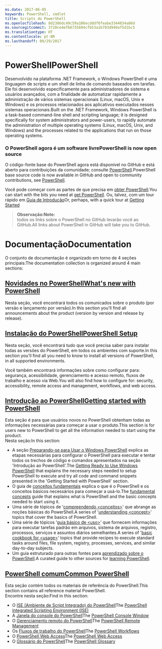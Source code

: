 ```yaml
---
ms.date: 2017-06-05
keywords: PowerShell, cmdlet
title: Scripts do PowerShell
ms.openlocfilehash: 8d2386dc49c59a106ecdddf0feabe3344834a86d
ms.sourcegitcommit: 3720ce4efb6735694cfb53a1b793d949af5d1bc5
ms.translationtype: HT
ms.contentlocale: pt-BR
ms.lasthandoff: 09/29/2017
---
```

# <a name="powershell"></a><span data-ttu-id="978ea-103">PowerShell</span><span class="sxs-lookup"><span data-stu-id="978ea-103">PowerShell</span></span>

<span data-ttu-id="978ea-104">Desenvolvido na plataforma .NET Framework, o Windows PowerShell é uma linguagem de scripts e um shell de linha de comando baseados em tarefas. Ele foi desenvolvido especificamente para administradores de sistema e usuários avançados, com a finalidade de automatizar rapidamente a administração de vários sistemas operacionais (Linux, macOS, Unix e Windows) e os processos relacionados aos aplicativos executados nesses sistemas operacionais.</span><span class="sxs-lookup"><span data-stu-id="978ea-104">Built on the .NET Framework, Windows PowerShell is a task-based command-line shell and scripting language; it is designed specifically for system administrators and power-users, to rapidly automate the administration of multiple operating systems (Linux, macOS, Unix, and Windows) and the processes related to the applications that run on those operating systems.</span></span>

### <a name="powershell-is-now-open-source"></a><span data-ttu-id="978ea-105">O PowerShell agora é um software livre</span><span class="sxs-lookup"><span data-stu-id="978ea-105">PowerShell is now open source</span></span>

<span data-ttu-id="978ea-106">O código-fonte base do PowerShell agora está disponível no GitHub e está aberto para contribuições da comunidade; consulte [PowerShell](https://github.com/powershell/powershell).</span><span class="sxs-lookup"><span data-stu-id="978ea-106">PowerShell base source code is now available in GitHub and open to community contributions, see [PowerShell](https://github.com/powershell/powershell).</span></span>

<span data-ttu-id="978ea-107">Você pode começar com as partes de que precisa em [obter PowerShell](https://github.com/PowerShell/PowerShell#get-powershell).</span><span class="sxs-lookup"><span data-stu-id="978ea-107">You can start with the bits you need at [get PowerShell](https://github.com/PowerShell/PowerShell#get-powershell).</span></span>
<span data-ttu-id="978ea-108">Ou, talvez, com um tour rápido em [Guia de Introdução](https://github.com/PowerShell/PowerShell/blob/master/docs/learning-powershell)</span><span class="sxs-lookup"><span data-stu-id="978ea-108">Or, perhaps, with a quick tour at [Getting Started](https://github.com/PowerShell/PowerShell/blob/master/docs/learning-powershell)</span></span>

> <span data-ttu-id="978ea-109">**Observação:**</span><span class="sxs-lookup"><span data-stu-id="978ea-109">**Note:**</span></span>  
> <span data-ttu-id="978ea-110">todos os links sobre o PowerShell no GitHub levarão você ao GitHub.</span><span class="sxs-lookup"><span data-stu-id="978ea-110">All links about PowerShell in GitHub will take you to GitHub.</span></span>

# <a name="documentation"></a><span data-ttu-id="978ea-111">Documentação</span><span class="sxs-lookup"><span data-stu-id="978ea-111">Documentation</span></span>

<span data-ttu-id="978ea-112">O conjunto de documentação é organizado em torno de 4 seções principais:</span><span class="sxs-lookup"><span data-stu-id="978ea-112">The documentation collection is organized around 4 main sections:</span></span>

## <a name="whats-new-with-powershellwhats-newwhat-s-new-with-powershellmd"></a>[<span data-ttu-id="978ea-113">Novidades no PowerShell</span><span class="sxs-lookup"><span data-stu-id="978ea-113">What's new with PowerShell</span></span>](whats-new/What-s-New-With-PowerShell.md)
<span data-ttu-id="978ea-114">Nesta seção, você encontrará todos os comunicados sobre o produto (por versão e lançamento por versão).</span><span class="sxs-lookup"><span data-stu-id="978ea-114">In this section you'll find all announcements about the product (version by version and release by release).</span></span>

## <a name="powershell-setupsetupsetup-referencemd"></a>[<span data-ttu-id="978ea-115">Instalação do PowerShell</span><span class="sxs-lookup"><span data-stu-id="978ea-115">PowerShell Setup</span></span>](setup/setup-reference.md)
<span data-ttu-id="978ea-116">Nesta seção, você encontrará tudo que você precisa saber para instalar todas as versões do PowerShell, em todos os ambientes com suporte.</span><span class="sxs-lookup"><span data-stu-id="978ea-116">In this section you'll find all you need to know to install all versions of PowerShell, in all supported environments.</span></span>  

<span data-ttu-id="978ea-117">Você também encontrará informações sobre como configurar para: segurança, acessibilidade, gerenciamento e acesso remoto, fluxos de trabalho e acesso via Web.</span><span class="sxs-lookup"><span data-stu-id="978ea-117">You will also find how to configure for: security, accessibility, remote access and management, workflows, and web access.</span></span>

## <a name="getting-started-with-powershellgetting-startedgetting-started-with-windows-powershellmd"></a>[<span data-ttu-id="978ea-118">Introdução ao PowerShell</span><span class="sxs-lookup"><span data-stu-id="978ea-118">Getting started with PowerShell</span></span>](getting-started/Getting-Started-with-Windows-PowerShell.md)
<span data-ttu-id="978ea-119">Esta seção é para que usuários novos no PowerShell obtenham todas as informações necessárias para começar a usar o produto.</span><span class="sxs-lookup"><span data-stu-id="978ea-119">This section is for users new to PowerShell to get all the information needed to start using the product.</span></span>  
<span data-ttu-id="978ea-120">Nesta seção:</span><span class="sxs-lookup"><span data-stu-id="978ea-120">In this section:</span></span>
- <span data-ttu-id="978ea-121">A seção [Preparando-se para Usar o Windows PowerShell](getting-started/Getting-Ready-to-Use-Windows-PowerShell.md) explica as etapas necessárias para configurar o PowerShell para executar e tentar todos os trechos de código e comandos apresentados na seção 'Introdução ao PowerShell'.</span><span class="sxs-lookup"><span data-stu-id="978ea-121">The [Getting Ready to Use Windows PowerShell](getting-started/Getting-Ready-to-Use-Windows-PowerShell.md) that explains the necessary steps needed to setup PowerShell to execute and try all code and command snippets presented in the 'Getting Started with PowerShell' section.</span></span>
- <span data-ttu-id="978ea-122">O guia de [conceitos fundamentais](getting-started/fundamental-concepts.md) explica o que é o PowerShell e os conceitos básicos necessários para começar a usá-lo.</span><span class="sxs-lookup"><span data-stu-id="978ea-122">The [fundamental concepts](getting-started/fundamental-concepts.md) guide that explains what is PowerShell and the basic concepts needed to start using it.</span></span>
- <span data-ttu-id="978ea-123">Uma série de tópicos de '[compreendendo &lt;conceitos&gt;](getting-started/understanding-concepts-reference.md)' que abrange as noções básicas do PowerShell.</span><span class="sxs-lookup"><span data-stu-id="978ea-123">A series of '[understanding &lt;concept&gt;](getting-started/understanding-concepts-reference.md)' topics that cover the basics of PowerShell.</span></span>
- <span data-ttu-id="978ea-124">Uma série de tópicos '[guia básico de &lt;uso&gt;](getting-started/cookbooks/basic-cookbooks-reference.md)' que fornecem informações para executar tarefas padrão em arquivos, sistema de arquivos, registro, processos, serviços e assuntos diários semelhantes.</span><span class="sxs-lookup"><span data-stu-id="978ea-124">A series of '[basic cookbook for &lt;usage&gt;](getting-started/cookbooks/basic-cookbooks-reference.md)' topics that provide recipes to execute standard tasks around files, file system, registry, processes, services, and similar day-to-day subjects.</span></span>
- <span data-ttu-id="978ea-125">Um guia estruturado para outras fontes para [aprendizado sobre o PowerShell](getting-started/more-powershell-learning.md).</span><span class="sxs-lookup"><span data-stu-id="978ea-125">A curated guide to other sources for [learning PowerShell](getting-started/more-powershell-learning.md).</span></span>

## <a name="common-powershellcore-powershellcore-powershellmd"></a>[<span data-ttu-id="978ea-126">PowerShell comum</span><span class="sxs-lookup"><span data-stu-id="978ea-126">Common PowerShell</span></span>](core-powershell/core-powershell.md)
<span data-ttu-id="978ea-127">Esta seção contém todos os materiais de referência do PowerShell.</span><span class="sxs-lookup"><span data-stu-id="978ea-127">This section contains all reference material PowerShell.</span></span>  
<span data-ttu-id="978ea-128">Encontre nesta seção:</span><span class="sxs-lookup"><span data-stu-id="978ea-128">Find in this section:</span></span>
- <span data-ttu-id="978ea-129">O [ISE \(Ambiente de Script Integrado\) do PowerShell](core-powershell/ise-guide.md)</span><span class="sxs-lookup"><span data-stu-id="978ea-129">The [PowerShell Integrated Scripting Environment \(ISE\)](core-powershell/ise-guide.md)</span></span>
- <span data-ttu-id="978ea-130">A [Janela do console do PowerShell](core-powershell/console-guide.md)</span><span class="sxs-lookup"><span data-stu-id="978ea-130">The [PowerShell Console Window](core-powershell/console-guide.md)</span></span>
- <span data-ttu-id="978ea-131">O [Gerenciamento remoto do PowerShell](core-powershell/Running-Remote-Commands.md)</span><span class="sxs-lookup"><span data-stu-id="978ea-131">The [PowerShell Remote Management](core-powershell/Running-Remote-Commands.md)</span></span>
- <span data-ttu-id="978ea-132">Os [Fluxos de trabalho do PowerShell](core-powershell/workflows-guide.md)</span><span class="sxs-lookup"><span data-stu-id="978ea-132">The [PowerShell Workflows](core-powershell/workflows-guide.md)</span></span>
- <span data-ttu-id="978ea-133">O [PowerShell Web Access](core-powershell/web-access.md)</span><span class="sxs-lookup"><span data-stu-id="978ea-133">The [PowerShell Web Access](core-powershell/web-access.md)</span></span>
- <span data-ttu-id="978ea-134">O [Glossário do PowerShell](Windows-PowerShell-Glossary.md)</span><span class="sxs-lookup"><span data-stu-id="978ea-134">The [PowerShell Glossary](Windows-PowerShell-Glossary.md)</span></span>


